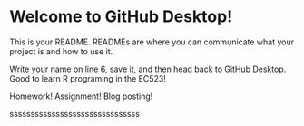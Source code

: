 # Welcome to GitHub Desktop!

This is your README. READMEs are where you can communicate what your project is and how to use it.

Write your name on line 6, save it, and then head back to GitHub Desktop.
Good to learn R programing in the EC523!

Homework!
Assignment!
Blog posting!



sssssssssssssssssssssssssssssss
